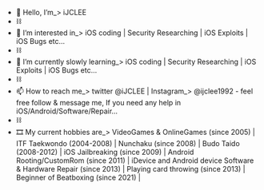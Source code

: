- 👋 Hello, I’m_> iJCLEE
- ⛓
- 👀 I’m interested in_> iOS coding | Security Researching | iOS Exploits | iOS Bugs etc...
- ⛓
- 🌱 I’m currently slowly learning_> iOS coding | Security Researching | iOS Exploits | iOS Bugs etc...
- ⛓
- 📫 How to reach me_> twitter @iJCLEE | Instagram_> @ijclee1992 - feel free follow & message me, If you need any help in iOS/Android/Software/Repair...
- ⛓
- 🎞 My current hobbies are_> VideoGames & OnlineGames (since 2005) | ITF Taekwondo (2004-2008) | Nunchaku (since 2008) | Budo Taido (2008-2012) | iOS Jailbreaking (since 2009) | 
                              Android Rooting/CustomRom (since 2011) | iDevice and Android device Software & Hardware Repair (since 2013) |
                              Playing card throwing (since 2013) | Beginner of Beatboxing (since 2021) | 
